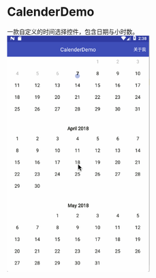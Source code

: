 # CalenderDemo
一款自定义的时间选择控件，包含日期与小时数。</br>
![实例](https://github.com/coding404/CalenderDemo/blob/master/preview/CalenderDemo.gif "这是示例")